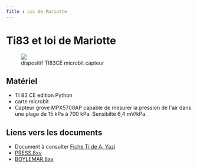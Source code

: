 ```yaml
---
Title : Loi de Mariotte
---
```


# Ti83 et loi de Mariotte

<figure>
  <div>
  <img src="../images/TI_pv.png">
  <figcaption>dispositif TI83CE microbit capteur</figcaption>
</div>
</figure>

## Matériel

* TI 83 CE edition Python
* carte microbit
* Capteur grove MPX5700AP capable de mesurer la pression de l'air dans une plage de 15 kPa à 700 kPa. Sensibilté 6,4 mV/kPa.

## Liens vers les documents

* Document à consulter [Fiche Ti de A. Yazi](/pdf/SNT_texas/pression.pdf)
* [PRESS.8xv](/pdf/SNT_texas/PRESS.8xv)
* [BOYLEMAR.8xv](/pdf/SNT_texas/BOYLEMAR.8xv)
